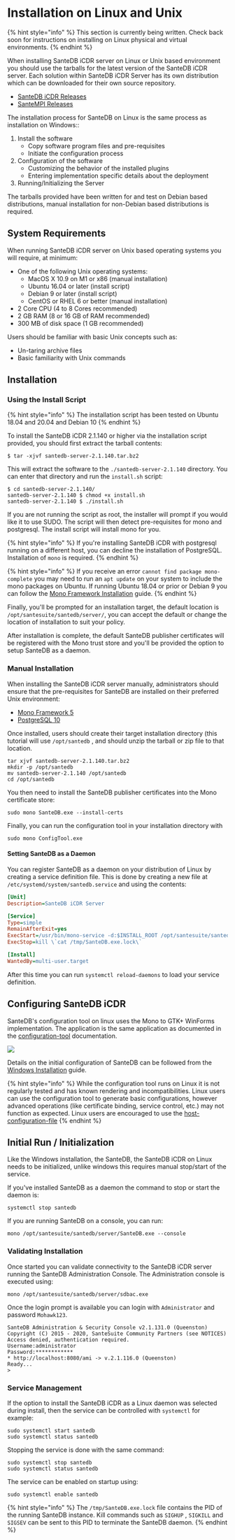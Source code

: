 # Installation on Linux and Unix

{% hint style="info" %}
This section is currently being written. Check back soon for instructions on installing on Linux physical and virtual environments.&#x20;
{% endhint %}



When installing SanteDB iCDR server on Linux or Unix based environment you should use the tarballs for the latest version of the SanteDB iCDR server. Each solution within SanteDB iCDR Server has its own distribution which can be downloaded for their own source repository.&#x20;

* [SanteDB iCDR Releases](https://github.com/santedb/santedb-server/releases)
* [SanteMPI Releases](https://github.com/santedb/santempi/releases)

The installation process for SanteDB on Linux is the same process as installation on Windows::

1. Install the software
   * Copy software program files and pre-requisites&#x20;
   * Initiate the configuration process
2. Configuration of the software
   * Customizing the behavior of the installed plugins
   * Entering implementation specific details about the deployment
3. Running/Initializing the Server

The tarballs provided have been written for and test on Debian based distributions, manual installation for non-Debian based distributions is required.

## System Requirements



When running SanteDB iCDR server on Unix based operating systems you will require, at minimum:

* One of the following Unix operating systems:
  * MacOS X 10.9 on M1 or x86 (manual installation)
  * Ubuntu 16.04 or later (install script)
  * Debian 9 or later (install script)
  * CentOS or RHEL 6 or better (manual installation)
* 2 Core CPU (4 to 8 Cores recommended)
* 2 GB RAM (8 or 16 GB of RAM recommended)
* 300 MB of disk space (1 GB recommended)

Users should be familiar with basic Unix concepts such as:

* Un-taring archive files
* Basic familiarity with Unix commands

## Installation

### Using the Install Script

{% hint style="info" %}
The installation script has been tested on Ubuntu 18.04 and 20.04 and Debian 10
{% endhint %}

To install the SanteDB iCDR 2.1.140 or higher via the installation script provided, you should first extract the tarball contents:

```
$ tar -xjvf santedb-server-2.1.140.tar.bz2
```

This will extract the software to the `./santedb-server-2.1.140` directory. You can enter that directory and run the `install.sh` script:

```
$ cd santedb-server-2.1.140/
santedb-server-2.1.140 $ chmod +x install.sh
santedb-server-2.1.140 $ ./install.sh 
```

If you are not running the script as root, the installer will prompt if you would like it to use SUDO. The script will then detect pre-requisites for mono and postgresql. The install script will install mono for you.

{% hint style="info" %}
If you're installing SanteDB iCDR with postgresql running on a different host, you can decline the installation of PostgreSQL. Installation of `mono` is required.
{% endhint %}

{% hint style="info" %}
If you receive an error `cannot find package mono-complete` you may need to run an `apt update` on your system to include the mono packages on Ubuntu. If running Ubuntu 18.04 or prior or Debian 9 you can follow the [Mono Framework Installation](https://www.mono-project.com/download/stable/#download-lin-ubuntu) guide.
{% endhint %}

Finally, you'll be prompted for an installation target, the default location is `/opt/santesuite/santedb/server/`, you can accept the default or change the location of installation to suit your policy.

After installation is complete, the default SanteDB publisher certificates will be registered with the Mono trust store and you'll be provided the option to setup SanteDB as a daemon.&#x20;

### Manual Installation

When installing the SanteDB iCDR server manually, administrators should ensure that the pre-requisites for SanteDB are installed on their preferred Unix environment:

* [Mono Framework 5](https://www.mono-project.com/download/stable/#download-lin-ubuntu)
* [PostgreSQL 10](https://www.postgresql.org/?&)

Once installed, users should create their target installation directory (this tutorial will use `/opt/santedb` , and should unzip the tarball or zip file to that location.

```
tar xjvf santedb-server-2.1.140.tar.bz2
mkdir -p /opt/santedb
mv santedb-server-2.1.140 /opt/santedb
cd /opt/santedb
```

You then need to install the SanteDB publisher certificates into the Mono certificate store:

```
sudo mono SanteDB.exe --install-certs
```

Finally, you can run the configuration tool in your installation directory with

```
sudo mono ConfigTool.exe
```

#### Setting SanteDB as a Daemon

You can register SanteDB as a daemon on your distribution of Linux by creating a service definition file. This is done by creating a new file at `/etc/systemd/system/santedb.service` and using the contents:

```ini
[Unit]
Description=SanteDB iCDR Server

[Service]
Type=simple
RemainAfterExit=yes
ExecStart=/usr/bin/mono-service -d:$INSTALL_ROOT /opt/santesuite/santedb/server/SanteDB.exe --console 
ExecStop=kill \`cat /tmp/SanteDB.exe.lock\`

[Install]
WantedBy=multi-user.target
```

After this time you can run `systemctl reload-daemons` to load your service definition.

## Configuring SanteDB iCDR

SanteDB's configuration tool on linux uses the Mono to GTK+ WinForms implementation. The application is the same application as documented in the [configuration-tool](../../../../operations/server-administration/configuration-tool/ "mention") documentation.

![](<../../../../.gitbook/assets/image (437) (1) (1) (1) (1) (1) (1) (1).png>)

Details on the initial configuration of SanteDB can be followed from the [Windows Installation](../installing-a-development-demo-environment.md) guide.

{% hint style="info" %}
While the configuration tool runs on Linux it is not regularly tested and has known rendering and incompatibilities. Linux users can use the configuration tool to generate basic configurations, however advanced operations (like certificate binding, service control, etc.) may not function as expected. Linux users are encouraged to use the [host-configuration-file](../../../../operations/server-administration/host-configuration-file/ "mention")
{% endhint %}

## Initial Run / Initialization

Like the Windows installation, the SanteDB, the SanteDB iCDR on Linux needs to be initialized, unlike windows this requires manual stop/start of the service.

If you've installed SanteDB as a daemon the command to stop or start the daemon is:

```
systemctl stop santedb
```

If you are running SanteDB on a console, you can run:

```
mono /opt/santesuite/santedb/server/SanteDB.exe --console
```

### Validating Installation

Once started you can validate connectivity to the SanteDB iCDR server running the SanteDB Administration Console. The Administration console is executed using:

```
mono /opt/santesuite/santedb/server/sdbac.exe
```

Once the login prompt is available you can login with `Administrator` and password `Mohawk123`.

```
SanteDB Administration & Security Console v2.1.131.0 (Queenston)
Copyright (C) 2015 - 2020, SanteSuite Community Partners (see NOTICES)
Access denied, authentication required.
Username:administrator
Password:************
* http://localhost:8080/ami -> v.2.1.116.0 (Queenston)
Ready...
>
```

### Service Management

If the option to install the SanteDB iCDR as a Linux daemon was selected during install, then the service can be controlled with `systemctl` for example:

```
sudo systemctl start santedb
sudo systemctl status santedb
```

Stopping the service is done with the same command:

```
sudo systemctl stop santedb
sudo systemctl status santedb
```

The service can be enabled on startup using:

```
sudo systemctl enable santedb
```

{% hint style="info" %}
The `/tmp/SanteDB.exe.lock` file contains the PID of the running SanteDB instance. Kill commands such as `SIGHUP` , `SIGKILL` and `SIGSEV` can be sent to this PID to terminate the SanteDB daemon.
{% endhint %}
